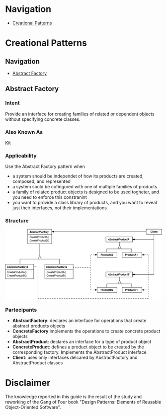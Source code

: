 <h1>Navigation</h1>
<ul>
  <li><a href="#creational">Creational Patterns</a>
</ul>

<h1 id="creational">Creational Patterns</h1>
<h2>Navigation</h2>
<ul>
  <li><a href="#abstract_factory">Abstract Factory</a>
</ul>
<h2 id="abstract_factory">Abstract Factory</h2>
<h3>Intent</h3>
<p>Provide an interface for creating families of related or dependent objects without specifying concrete classes.</p>
<h3>Also Known As</h3>
<p>Kit</p>
<h3>Applicability</h3>
<p>Use the Abstract Factory pattern when
<ul>
  <li>a system should be independet of how its products are created, composed, and represented</li>
  <li>a system sould be cofingured with one of multiple families of products</li>
  <li>a family of related product objects is designed to be used togheter, and you need to enforce this constranint</li>
  <li>you want to provide a class library of products, and you want to reveal just their interfaces, not their implementations</li>
</ul>
<h3>Structure</h3>
<img src="img/abstract factory.png" />
<h3>Partecipants</h3>
<ul>
  <li><b>AbstractFactory</b>: declares an interface for operations that create abstract products objects</li>
  <li><b>ConcreteFactory</b> implements the operations to create concrete product objects</li>
  <li><b>AbstractProduct</b>: declares an interface for a type of product object</li>
  <li><b>ConcreteProduct</b>: defines a product object to be created by the corresponding factory. Implements the AbstractProduct interface</li>
  <li><b>Client</b>: uses only interfaces delcared by AbstractFactory and AbstractProduct classes</li>
</ul>


<h1>Disclaimer</h1>
<p>
The knowledge reported in this guide is the result of the study and reworking of the Gang of Four book "Design Patterns: Elements of Reusable Object-Oriented Software".</p>
